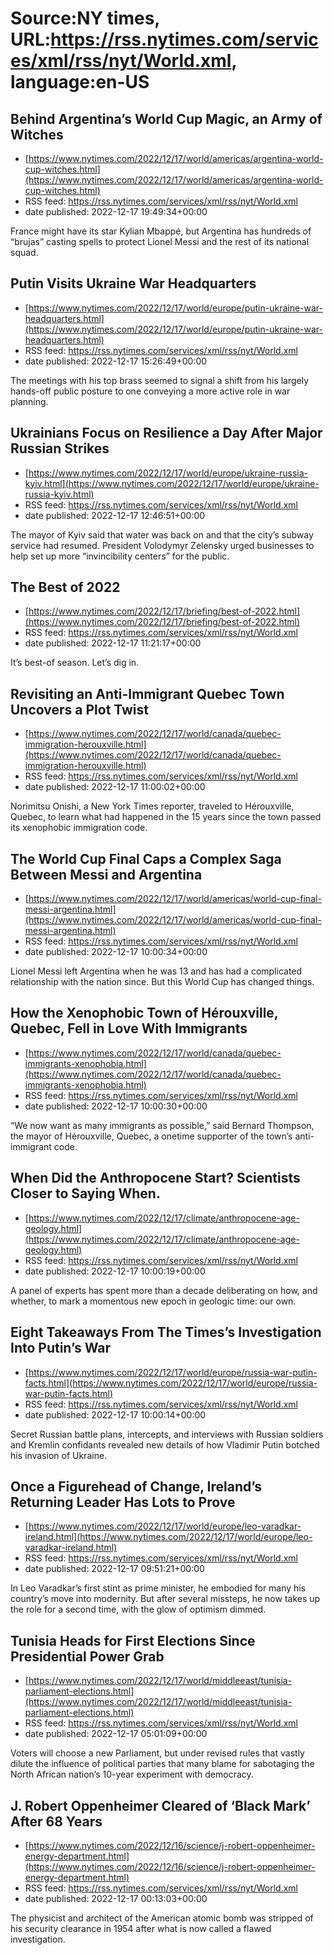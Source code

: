 # Source:NY times, URL:https://rss.nytimes.com/services/xml/rss/nyt/World.xml, language:en-US

## Behind Argentina’s World Cup Magic, an Army of Witches
 - [https://www.nytimes.com/2022/12/17/world/americas/argentina-world-cup-witches.html](https://www.nytimes.com/2022/12/17/world/americas/argentina-world-cup-witches.html)
 - RSS feed: https://rss.nytimes.com/services/xml/rss/nyt/World.xml
 - date published: 2022-12-17 19:49:34+00:00

France might have its star Kylian Mbappé, but Argentina has hundreds of “brujas” casting spells to protect Lionel Messi and the rest of its national squad.

## Putin Visits Ukraine War Headquarters
 - [https://www.nytimes.com/2022/12/17/world/europe/putin-ukraine-war-headquarters.html](https://www.nytimes.com/2022/12/17/world/europe/putin-ukraine-war-headquarters.html)
 - RSS feed: https://rss.nytimes.com/services/xml/rss/nyt/World.xml
 - date published: 2022-12-17 15:26:49+00:00

The meetings with his top brass seemed to signal a shift from his largely hands-off public posture to one conveying a more active role in war planning.

## Ukrainians Focus on Resilience a Day After Major Russian Strikes
 - [https://www.nytimes.com/2022/12/17/world/europe/ukraine-russia-kyiv.html](https://www.nytimes.com/2022/12/17/world/europe/ukraine-russia-kyiv.html)
 - RSS feed: https://rss.nytimes.com/services/xml/rss/nyt/World.xml
 - date published: 2022-12-17 12:46:51+00:00

The mayor of Kyiv said that water was back on and that the city’s subway service had resumed. President Volodymyr Zelensky urged businesses to help set up more “invincibility centers” for the public.

## The Best of 2022
 - [https://www.nytimes.com/2022/12/17/briefing/best-of-2022.html](https://www.nytimes.com/2022/12/17/briefing/best-of-2022.html)
 - RSS feed: https://rss.nytimes.com/services/xml/rss/nyt/World.xml
 - date published: 2022-12-17 11:21:17+00:00

It’s best-of season. Let’s dig in.

## Revisiting an Anti-Immigrant Quebec Town Uncovers a Plot Twist
 - [https://www.nytimes.com/2022/12/17/world/canada/quebec-immigration-herouxville.html](https://www.nytimes.com/2022/12/17/world/canada/quebec-immigration-herouxville.html)
 - RSS feed: https://rss.nytimes.com/services/xml/rss/nyt/World.xml
 - date published: 2022-12-17 11:00:02+00:00

Norimitsu Onishi, a New York Times reporter, traveled to Hérouxville, Quebec, to learn what had happened in the 15 years since the town passed its xenophobic immigration code.

## The World Cup Final Caps a Complex Saga Between Messi and Argentina
 - [https://www.nytimes.com/2022/12/17/world/americas/world-cup-final-messi-argentina.html](https://www.nytimes.com/2022/12/17/world/americas/world-cup-final-messi-argentina.html)
 - RSS feed: https://rss.nytimes.com/services/xml/rss/nyt/World.xml
 - date published: 2022-12-17 10:00:34+00:00

Lionel Messi left Argentina when he was 13 and has had a complicated relationship with the nation since. But this World Cup has changed things.

## How the Xenophobic Town of Hérouxville, Quebec, Fell in Love With Immigrants
 - [https://www.nytimes.com/2022/12/17/world/canada/quebec-immigrants-xenophobia.html](https://www.nytimes.com/2022/12/17/world/canada/quebec-immigrants-xenophobia.html)
 - RSS feed: https://rss.nytimes.com/services/xml/rss/nyt/World.xml
 - date published: 2022-12-17 10:00:30+00:00

“We now want as many immigrants as possible,” said Bernard Thompson, the mayor of Hérouxville, Quebec, a onetime supporter of the town’s anti-immigrant code.

## When Did the Anthropocene Start? Scientists Closer to Saying When.
 - [https://www.nytimes.com/2022/12/17/climate/anthropocene-age-geology.html](https://www.nytimes.com/2022/12/17/climate/anthropocene-age-geology.html)
 - RSS feed: https://rss.nytimes.com/services/xml/rss/nyt/World.xml
 - date published: 2022-12-17 10:00:19+00:00

A panel of experts has spent more than a decade deliberating on how, and whether, to mark a momentous new epoch in geologic time: our own.

## Eight Takeaways From The Times’s Investigation Into Putin’s War
 - [https://www.nytimes.com/2022/12/17/world/europe/russia-war-putin-facts.html](https://www.nytimes.com/2022/12/17/world/europe/russia-war-putin-facts.html)
 - RSS feed: https://rss.nytimes.com/services/xml/rss/nyt/World.xml
 - date published: 2022-12-17 10:00:14+00:00

Secret Russian battle plans, intercepts, and interviews with Russian soldiers and Kremlin confidants revealed new details of how Vladimir Putin botched his invasion of Ukraine.

## Once a Figurehead of Change, Ireland’s Returning Leader Has Lots to Prove
 - [https://www.nytimes.com/2022/12/17/world/europe/leo-varadkar-ireland.html](https://www.nytimes.com/2022/12/17/world/europe/leo-varadkar-ireland.html)
 - RSS feed: https://rss.nytimes.com/services/xml/rss/nyt/World.xml
 - date published: 2022-12-17 09:51:21+00:00

In Leo Varadkar’s first stint as prime minister, he embodied for many his country’s move into modernity. But after several missteps, he now takes up the role for a second time, with the glow of optimism dimmed.

## Tunisia Heads for First Elections Since Presidential Power Grab
 - [https://www.nytimes.com/2022/12/17/world/middleeast/tunisia-parliament-elections.html](https://www.nytimes.com/2022/12/17/world/middleeast/tunisia-parliament-elections.html)
 - RSS feed: https://rss.nytimes.com/services/xml/rss/nyt/World.xml
 - date published: 2022-12-17 05:01:09+00:00

Voters will choose a new Parliament, but under revised rules that vastly dilute the influence of political parties that many blame for sabotaging the North African nation’s 10-year experiment with democracy.

## J. Robert Oppenheimer Cleared of ‘Black Mark’ After 68 Years
 - [https://www.nytimes.com/2022/12/16/science/j-robert-oppenheimer-energy-department.html](https://www.nytimes.com/2022/12/16/science/j-robert-oppenheimer-energy-department.html)
 - RSS feed: https://rss.nytimes.com/services/xml/rss/nyt/World.xml
 - date published: 2022-12-17 00:13:03+00:00

The physicist and architect of the American atomic bomb was stripped of his security clearance in 1954 after what is now called a flawed investigation.

